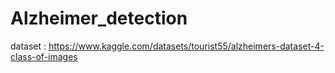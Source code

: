 # Alzheimer_detection
dataset : https://www.kaggle.com/datasets/tourist55/alzheimers-dataset-4-class-of-images
